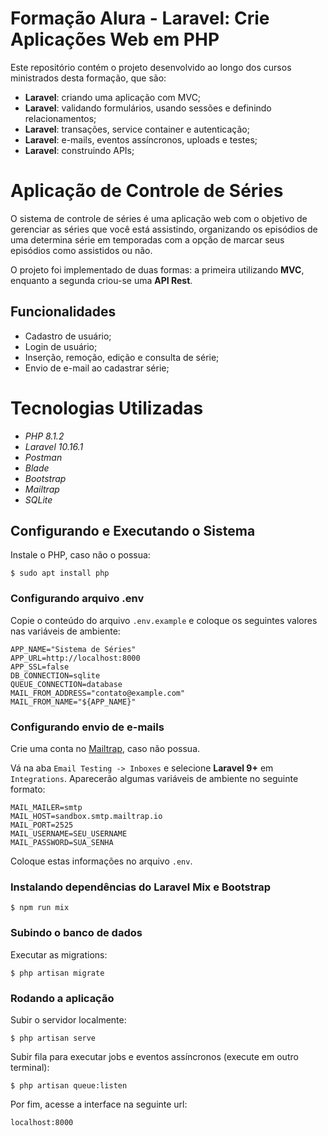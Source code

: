 # Formação Alura - Laravel: Crie Aplicações Web em PHP
Este repositório contém o projeto desenvolvido ao longo dos cursos ministrados desta formação, que são:

- **Laravel**: criando uma aplicação com MVC;
- **Laravel**: validando formulários, usando sessões e definindo relacionamentos;
- **Laravel**: transações, service container e autenticação;
- **Laravel**: e-mails, eventos assíncronos, uploads e testes;
- **Laravel**: construindo APIs;

# Aplicação de Controle de Séries
O sistema de controle de séries é uma aplicação web com o objetivo de gerenciar as séries que você está assistindo, organizando os episódios de uma determina série em temporadas com a opção de marcar seus episódios como assistidos ou não. 

O projeto foi implementado de duas formas: a primeira utilizando **MVC**, enquanto a segunda criou-se uma **API Rest**.

## Funcionalidades
- Cadastro de usuário;
- Login de usuário;
- Inserção, remoção, edição e consulta de série;
- Envio de e-mail ao cadastrar série;

# Tecnologias Utilizadas

- *PHP 8.1.2*
- *Laravel 10.16.1*
- *Postman*
- *Blade*
- *Bootstrap*
- *Mailtrap*
- *SQLite*

## Configurando e Executando o Sistema
Instale o PHP, caso não o possua:
``` 
$ sudo apt install php
```

### Configurando arquivo .env
Copie o conteúdo do arquivo ``.env.example`` e coloque os seguintes valores nas variáveis de ambiente:
```
APP_NAME="Sistema de Séries"
APP_URL=http://localhost:8000
APP_SSL=false
DB_CONNECTION=sqlite
QUEUE_CONNECTION=database
MAIL_FROM_ADDRESS="contato@example.com"
MAIL_FROM_NAME="${APP_NAME}"
```

### Configurando envio de e-mails
Crie uma conta no  <a href="https://mailtrap.io/">Mailtrap</a>, caso não possua.

Vá na aba ``Email Testing -> Inboxes`` e selecione **Laravel 9+** em ``Integrations``. Aparecerão algumas variáveis de ambiente no seguinte formato:

```
MAIL_MAILER=smtp
MAIL_HOST=sandbox.smtp.mailtrap.io
MAIL_PORT=2525
MAIL_USERNAME=SEU_USERNAME
MAIL_PASSWORD=SUA_SENHA
```

Coloque estas informações no arquivo ``.env``.

### Instalando dependências do Laravel Mix e Bootstrap
```
$ npm run mix
```

### Subindo o banco de dados
Executar as migrations:
```
$ php artisan migrate
```

### Rodando a aplicação
Subir o servidor localmente:
```
$ php artisan serve
```

Subir fila para executar jobs e eventos assíncronos (execute em outro terminal):
```
$ php artisan queue:listen
```

Por fim, acesse a interface na seguinte url:
```
localhost:8000
```